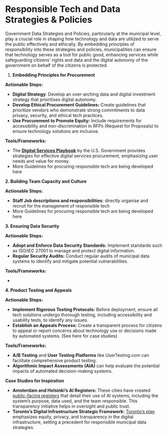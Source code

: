 # Responsible Tech and Data Strategies & Policies

Government Data Strategies and Policies, particularly at the municipal level, play a crucial role in shaping how technology and data are utilized to serve the public effectively and ethically. By embedding principles of responsibility into these strategies and policies, municipalities can ensure that technology serves as a tool for public good, enhancing services while safeguarding citizens' rights and data and the digital autonomy of the government on behalf of the citizens is protected.

1. **Embedding Principles for Procurement**

**Actionable Steps:**

* **Digital Strategy**: Develop an over-arching data and digital investment strategy that prioritises digital autonomy.
* **Develop Ethical Procurement Guidelines:** Create guidelines that prioritize vendors who demonstrate strong commitments to data privacy, security, and ethical tech practices.
* **Use Procurement to Promote Equity:** Include requirements for accessibility and non-discrimination in RFPs (Request for Proposals) to ensure technology solutions are inclusive.

**Tools/Frameworks:**

* The [**Digital Services Playbook**](https://playbook.cio.gov/) by the U.S. Government provides strategies for effective digital services procurement, emphasizing user needs and value for money.
* More Guidelines for procuring responsible tech are being developed here

**2. Building Team Capacity and Culture**

**Actionable Steps:**

* **Staff Job descriptions and responsibilities**: directly organise and recruit for the management of responsible tech
* More Guidelines for procuring responsible tech are being developed here

**3. Ensuring Data Security**

**Actionable Steps:**

* **Adopt and Enforce Data Security Standards:** Implement standards such as ISO/IEC 27001 to manage and protect digital information.
* **Regular Security Audits:** Conduct regular audits of municipal data systems to identify and mitigate potential vulnerabilities.

**Tools/Frameworks:**

*

**4. Product Testing and Appeals**

**Actionable Steps:**

* **Implement Rigorous Testing Protocols:** Before deployment, ensure all tech solutions undergo thorough testing, including accessibility and usability tests, to identify any issues.
* **Establish an Appeals Process:** Create a transparent process for citizens to appeal or report concerns about technology use or decisions made by automated systems. (See here for case studies)

**Tools/Frameworks:**

* **A/B Testing** and **User Testing Platforms** like UserTesting.com can facilitate comprehensive product testing.
* **Algorithmic Impact Assessments (AIA)** can help evaluate the potential impacts of automated decision-making systems.

**Case Studies for Inspiration**

* **Amsterdam and Helsinki’s AI Registers:** These cities have created [public-facing registers](https://ai-regulation.com/amsterdam-and-helsinki-launch-algorithm-and-ai-register/) that detail their use of AI systems, including the system’s purpose, data used, and the team responsible. This transparency initiative helps in oversight and public trust.
* **Toronto’s Digital Infrastructure Strategic Framework:** [Toronto’s plan](https://www.notion.so/Online-survey-design-for-city-practitioners-ce5012ef10244eb2a8ce56db41464725?pvs=21) emphasizes equity, privacy, and transparency in the digital infrastructure, setting a precedent for responsible municipal data strategies.

##
